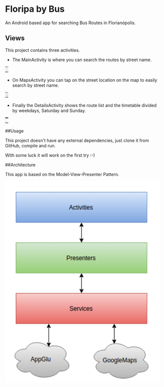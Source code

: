 # Floripa by Bus

An Android based app for searching Bus Routes in Florianópolis.

## Views

This project contains three activities.

 * The MainActivity is where you can search the routes by street name.

<img src="images/main_activity.png" alt="MainActivity" style="width: 10px;"/>

 * On MapsActivity you can tap on the street location on the map to easily search by street name.

<img src="images/maps_activity.png" alt="MapsActivity" style="width: 10px;"/>

 * Finally the DetailsActivity shows the route list and the timetable divided by weekdays, Saturday and Sunday.

<img src="images/details_activity.png" alt="DetailsActivity" style="width: 10px;"/>

##Usage

This project doesn't have any external dependencies, just clone it from GitHub, compile and run.

With some luck it will work on the first try :-)

##Architecture

This app is based on the Model-View-Presenter Pattern.

<img src="images/diagram.png" alt="Architecture" style="width: 640px;"/>

